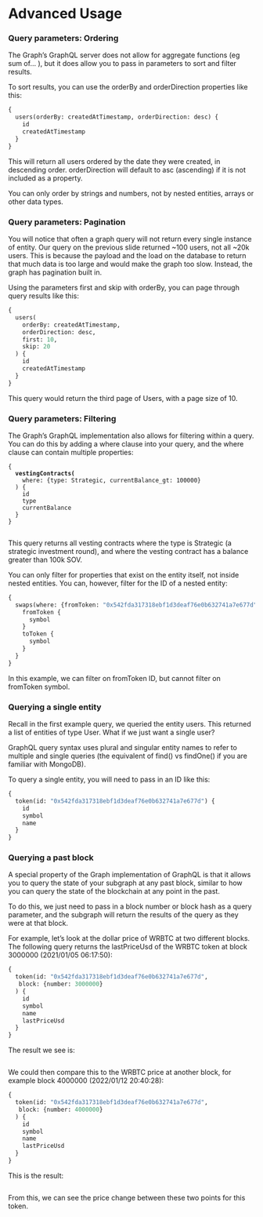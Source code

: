 # Advanced Usage

### Query parameters: Ordering

The Graph’s GraphQL server does not allow for aggregate functions (eg sum of… ), but it does allow you to pass in parameters to sort and filter results.

To sort results, you can use the orderBy and orderDirection properties like this:

```graphql
{
  users(orderBy: createdAtTimestamp, orderDirection: desc) {
    id
    createdAtTimestamp
  }
}

```

This will return all users ordered by the date they were created, in descending order. orderDirection will default to asc (ascending) if it is not included as a property.

You can only order by strings and numbers, not by nested entities, arrays or other data types.

### Query parameters: Pagination

You will notice that often a graph query will not return every single instance of entity. Our query on the previous slide returned \~100 users, not all \~20k users. This is because the payload and the load on the database to return that much data is too large and would make the graph too slow. Instead, the graph has pagination built in.

Using the parameters first and skip with orderBy, you can page through query results like this:

```graphql
{
  users(
    orderBy: createdAtTimestamp, 
    orderDirection: desc,
    first: 10,
    skip: 20
  ) {
    id
    createdAtTimestamp
  }
}
```

This query would return the third page of Users, with a page size of 10.

### Query parameters: Filtering

The Graph’s GraphQL implementation also allows for filtering within a query. You can do this by adding a where clause into your query, and the where clause can contain multiple properties:

<pre class="language-graphql"><code class="lang-graphql">{
<strong>  vestingContracts(
</strong>    where: {type: Strategic, currentBalance_gt: 100000}
  ) {
    id
    type
    currentBalance
  }
}

</code></pre>

This query returns all vesting contracts where the type is Strategic (a strategic investment round), and where the vesting contract has a balance greater than 100k SOV.

You can only filter for properties that exist on the entity itself, not inside nested entities. You can, however, filter for the ID of a nested entity:

```graphql
{
  swaps(where: {fromToken: "0x542fda317318ebf1d3deaf76e0b632741a7e677d"}) {
    fromToken {
      symbol
    }
    toToken {
      symbol
    }
  }
}

```

In this example, we can filter on fromToken ID, but cannot filter on fromToken symbol.

### Querying a single entity

Recall in the first example query, we queried the entity users. This returned a list of entities of type User. What if we just want a single user?

GraphQL query syntax uses plural and singular entity names to refer to multiple and single queries (the equivalent of find() vs findOne() if you are familiar with MongoDB).

To query a single entity, you will need to pass in an ID like this:

```graphql
{
  token(id: "0x542fda317318ebf1d3deaf76e0b632741a7e677d") {
    id
    symbol
    name
  }
}
```

### Querying a past block

A special property of the Graph implementation of GraphQL is that it allows you to query the state of your subgraph at any past block, similar to how you can query the state of the blockchain at any point in the past.

To do this, we just need to pass in a block number or block hash as a query parameter, and the subgraph will return the results of the query as they were at that block.

For example, let’s look at the dollar price of WRBTC at two different blocks. The following query returns the lastPriceUsd of the WRBTC token at block 3000000 (2021/01/05 06:17:50):

```graphql
{
  token(id: "0x542fda317318ebf1d3deaf76e0b632741a7e677d",
   block: {number: 3000000}
  ) {
    id
    symbol
    name
    lastPriceUsd
  }
}
```

The result we see is:

<figure><img src="https://lh5.googleusercontent.com/lj1FguVNBLIUid1x49Y148IXs9WWQnsSwrQnmq-NtO3kNiLQt-YjFPAO0vQxCkTZYZ_Mo9-2O5mzIYogXFlBjjRwCCINeo1smSO63PQvEzFRledc-kKi_3Sx7gn81fT-xw1mxrKgV-L9Yf7XxfrEzwA" alt=""><figcaption></figcaption></figure>

We could then compare this to the WRBTC price at another block, for example block 4000000 (2022/01/12 20:40:28):

```graphql
{
  token(id: "0x542fda317318ebf1d3deaf76e0b632741a7e677d",
   block: {number: 4000000}
  ) {
    id
    symbol
    name
    lastPriceUsd
  }
}
```

This is the result:

<figure><img src="https://lh6.googleusercontent.com/mWvP4342_NAPGZotZyzdem4NenHWcn73i8g2nqLe5xfyBRCDgz8stBCnNgAO5TPW_U8vy2xY7PAiP0OMq0seoo7w6uI77oowQz4YEg1Ilx4UybptEHnTl2VC3e9FWvtV-ZLi9H-_1TksB-b8xg7RFOE" alt=""><figcaption></figcaption></figure>

From this, we can see the price change between these two points for this token.

